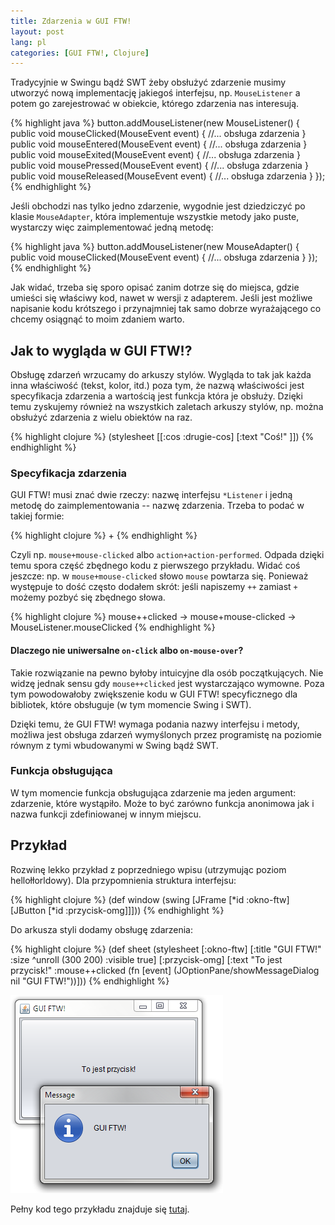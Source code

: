```yaml
---
title: Zdarzenia w GUI FTW!
layout: post
lang: pl
categories: [GUI FTW!, Clojure]
---
```


Tradycyjnie w Swingu bądź SWT żeby obsłużyć zdarzenie musimy utworzyć
nową implementację jakiegoś interfejsu, np. `MouseListener` a potem
go zarejestrować w obiekcie, którego zdarzenia nas interesują.

{% highlight java %}
button.addMouseListener(new MouseListener() {
    public void mouseClicked(MouseEvent event) {
        //... obsługa zdarzenia
    }
    public void mouseEntered(MouseEvent event) {
        //... obsługa zdarzenia
    }
    public void mouseExited(MouseEvent event) {
        //... obsługa zdarzenia
    }
    public void mousePressed(MouseEvent event) {
        //... obsługa zdarzenia
    }
    public void mouseReleased(MouseEvent event) {
        //... obsługa zdarzenia
    }
});
{% endhighlight %}

Jeśli obchodzi nas tylko jedno zdarzenie, wygodnie jest dziedziczyć po
klasie `MouseAdapter`, która implementuje wszystkie metody jako puste,
wystarczy więc zaimplementować jedną metodę:

{% highlight java %}
button.addMouseListener(new MouseAdapter() {
    public void mouseClicked(MouseEvent event) {
        //... obsługa zdarzenia
    }
});
{% endhighlight %}

Jak widać, trzeba się sporo opisać zanim dotrze się do miejsca, gdzie
umieści się właściwy kod, nawet w wersji z adapterem. Jeśli jest
możliwe napisanie kodu krótszego i przynajmniej tak samo dobrze
wyrażającego co chcemy osiągnąć to moim zdaniem warto.

## Jak to wygląda w GUI FTW!?

Obsługę zdarzeń wrzucamy do arkuszy stylów. Wygląda to tak jak każda
inna właściwość (tekst, kolor, itd.) poza tym, że nazwą właściwości
jest specyfikacja zdarzenia a wartością jest funkcja która je obsłuży.
Dzięki temu zyskujemy również na wszystkich zaletach arkuszy stylów,
np. można obsłużyć zdarzenia z wielu obiektów na raz.

{% highlight clojure %}
(stylesheet [[:cos :drugie-cos] [:text "Coś!"
                                 <spec-zdarzenia> <funkcja>]])
{% endhighlight %}

### Specyfikacja zdarzenia

GUI FTW! musi znać dwie rzeczy: nazwę interfejsu `*Listener` i jedną
metodę do zaimplementowania -- nazwę zdarzenia. Trzeba to podać w
takiej formie:

{% highlight clojure %}
<nazwa interfejsu>+<nazwa metody>
{% endhighlight %}

Czyli np. `mouse+mouse-clicked` albo
`action+action-performed`. Odpada dzięki temu spora część zbędnego
kodu z pierwszego przykładu. Widać coś jeszcze: np. w
`mouse+mouse-clicked` słowo `mouse` powtarza się. Ponieważ występuje
to dość często dodałem skrót: jeśli napiszemy `++` zamiast `+` możemy
pozbyć się zbędnego słowa.

{% highlight clojure %}
mouse++clicked -> mouse+mouse-clicked -> MouseListener.mouseClicked
{% endhighlight %}

#### Dlaczego nie uniwersalne `on-click` albo `on-mouse-over`?

Takie rozwiązanie na pewno byłoby intuicyjne dla osób
początkujących. Nie widzę jednak sensu gdy `mouse++clicked` jest
wystarczająco wymowne. Poza tym powodowałoby zwiększenie kodu w GUI
FTW! specyficznego dla bibliotek, które obsługuje (w tym momencie
Swing i SWT).

Dzięki temu, że GUI FTW! wymaga podania nazwy interfejsu i metody,
możliwa jest obsługa zdarzeń wymyślonych przez programistę na poziomie
równym z tymi wbudowanymi w Swing bądź SWT.

### Funkcja obsługująca

W tym momencie funkcja obsługująca zdarzenie ma jeden argument:
zdarzenie, które wystąpiło. Może to być zarówno funkcja anonimowa jak
i nazwa funkcji zdefiniowanej w innym miejscu.

## Przykład

Rozwinę lekko przykład z poprzedniego wpisu (utrzymując poziom
hellołłorldowy). Dla przypomnienia struktura interfejsu:

{% highlight clojure %}
(def window
  (swing
    [JFrame [*id :okno-ftw]
     [JButton [*id :przycisk-omg]]]))
{% endhighlight %}

Do arkusza styli dodamy obsługę zdarzenia:

{% highlight clojure %}
(def sheet
 (stylesheet
  [:okno-ftw] [:title "GUI FTW!"
               :size ^unroll (300 200)
               :visible true]
  [:przycisk-omg] [:text "To jest przycisk!"
                   :mouse++clicked
                   (fn [event]
                    (JOptionPane/showMessageDialog nil "GUI FTW!"))]))
{% endhighlight %}

![Prosty przykład podpięcia akcji pod przycisk](images/gui-ftw-pierwsza-akcja.png)

Pełny kod tego przykładu znajduje się [tutaj](https://github.com/santamon/GUIFTW/blob/master/src/guiftw/examples/swing/basic.clj).
